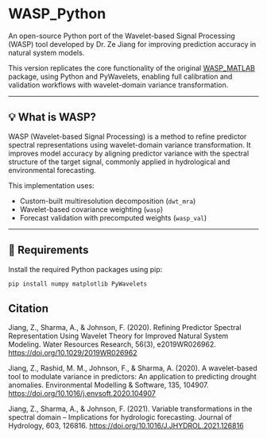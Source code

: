# WASP_Python

An open-source Python port of the Wavelet-based Signal Processing (WASP) tool developed by Dr. Ze Jiang for improving prediction accuracy in natural system models.

This version replicates the core functionality of the original [WASP_MATLAB](https://github.com/zejiang-unsw/WASP_matlab) package, using Python and PyWavelets, enabling full calibration and validation workflows with wavelet-domain variance transformation.

---

## 💡 What is WASP?

WASP (Wavelet-based Signal Processing) is a method to refine predictor spectral representations using wavelet-domain variance transformation. It improves model accuracy by aligning predictor variance with the spectral structure of the target signal, commonly applied in hydrological and environmental forecasting.

This implementation uses:
- Custom-built multiresolution decomposition (`dwt_mra`)
- Wavelet-based covariance weighting (`wasp`)
- Forecast validation with precomputed weights (`wasp_val`)

---

## 🔧 Requirements

Install the required Python packages using pip:

```bash
pip install numpy matplotlib PyWavelets
```

## Citation
Jiang, Z., Sharma, A., & Johnson, F. (2020).
Refining Predictor Spectral Representation Using Wavelet Theory for Improved Natural System Modeling.
Water Resources Research, 56(3), e2019WR026962.
https://doi.org/10.1029/2019WR026962

Jiang, Z., Rashid, M. M., Johnson, F., & Sharma, A. (2020).
A wavelet-based tool to modulate variance in predictors: An application to predicting drought anomalies.
Environmental Modelling & Software, 135, 104907.
https://doi.org/10.1016/j.envsoft.2020.104907

Jiang, Z., Sharma, A., & Johnson, F. (2021).
Variable transformations in the spectral domain – Implications for hydrologic forecasting.
Journal of Hydrology, 603, 126816.
https://doi.org/10.1016/J.JHYDROL.2021.126816


